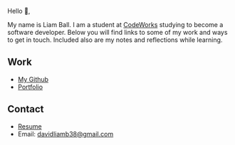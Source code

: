 Hello 👋, 

My name is Liam Ball. I am a student at [CodeWorks](https://boisecodeworks.com) studying to become a software developer. Below you will find links to some of my work and ways to get in touch. Included also are my notes and reflections while learning. 

## Work

* [My Github](https://github.com/DavidLiamB)
* [Portfolio](https://DavidLiamB.github.io/)

## Contact

* [Resume](https://DavidLiamB.github.io/resume)
* Email: davidliamb38@gmail.com

